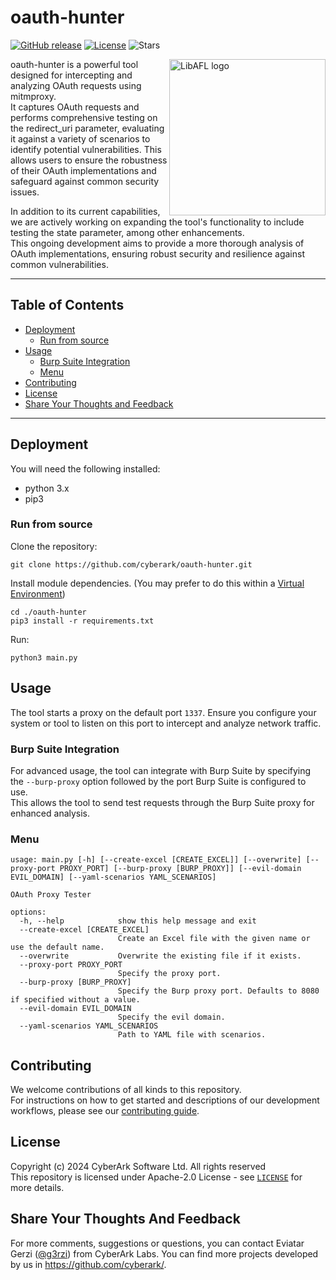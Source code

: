 

# oauth-hunter

[![GitHub release][release-img]][release]
[![License][license-img]][license] 
![Stars](https://img.shields.io/github/stars/cyberark/oauth-hunter)  


 <img align="right" src="https://github.com/user-attachments/assets/480aa00f-54d9-41fa-bb6b-e65f92fbc19e" alt="LibAFL logo" width="250" heigh="250">

oauth-hunter is a powerful tool designed for intercepting and analyzing OAuth requests using mitmproxy.   
It captures OAuth requests and performs comprehensive testing on the redirect_uri parameter, evaluating it against a variety of scenarios to identify potential vulnerabilities. 
This allows users to ensure the robustness of their OAuth implementations and safeguard against common security issues.  

In addition to its current capabilities, we are actively working on expanding the tool's functionality to include testing the state parameter, among other enhancements.   
This ongoing development aims to provide a more thorough analysis of OAuth implementations, ensuring robust security and resilience against common vulnerabilities.  

--- 

## Table of Contents
- [Deployment](#deployment)
  - [Run from source](#run-from-source)
- [Usage](#usage)
  - [Burp Suite Integration](#burp-suite-integration)
  - [Menu](#menu)
- [Contributing](#contributing)
- [License](#license)
- [Share Your Thoughts and Feedback](#share-your-thoughts-and-feedback)

---

## Deployment  
You will need the following installed:
* python 3.x
* pip3

### Run from source
Clone the repository:
~~~
git clone https://github.com/cyberark/oauth-hunter.git
~~~

Install module dependencies. (You may prefer to do this within a [Virtual Environment](https://packaging.python.org/guides/installing-using-pip-and-virtual-environments/))
~~~
cd ./oauth-hunter
pip3 install -r requirements.txt
~~~

Run:
~~~
python3 main.py
~~~



## Usage  

The tool starts a proxy on the default port `1337`. Ensure you configure your system or tool to listen on this port to intercept and analyze network traffic.  

### Burp Suite Integration
For advanced usage, the tool can integrate with Burp Suite by specifying the `--burp-proxy` option followed by the port Burp Suite is configured to use.   
This allows the tool to send test requests through the Burp Suite proxy for enhanced analysis.


### Menu
```
usage: main.py [-h] [--create-excel [CREATE_EXCEL]] [--overwrite] [--proxy-port PROXY_PORT] [--burp-proxy [BURP_PROXY]] [--evil-domain EVIL_DOMAIN] [--yaml-scenarios YAML_SCENARIOS]

OAuth Proxy Tester

options:
  -h, --help            show this help message and exit
  --create-excel [CREATE_EXCEL]
                        Create an Excel file with the given name or use the default name.
  --overwrite           Overwrite the existing file if it exists.
  --proxy-port PROXY_PORT
                        Specify the proxy port.
  --burp-proxy [BURP_PROXY]
                        Specify the Burp proxy port. Defaults to 8080 if specified without a value.
  --evil-domain EVIL_DOMAIN
                        Specify the evil domain.
  --yaml-scenarios YAML_SCENARIOS
                        Path to YAML file with scenarios.
```

 


## Contributing

We welcome contributions of all kinds to this repository.  
For instructions on how to get started and descriptions
of our development workflows, please see our [contributing guide](https://github.com/cyberark/conjur-api-go/blob/master/CONTRIBUTING.md).

## License  
Copyright (c) 2024 CyberArk Software Ltd. All rights reserved  
This repository is licensed under  Apache-2.0 License - see [`LICENSE`](LICENSE) for more details.

## Share Your Thoughts And Feedback
For more comments, suggestions or questions, you can contact Eviatar Gerzi ([@g3rzi](https://twitter.com/g3rzi)) from CyberArk Labs.
You can find more projects developed by us in https://github.com/cyberark/.

[release-img]: https://img.shields.io/github/release/cyberark/oauth-hunter.svg
[release]: https://github.com/cyberark/oauth-hunter/releases

[license-img]: https://img.shields.io/github/license/cyberark/oauth-hunter.svg
[license]: https://github.com/cyberark/oauth-hunter/blob/master/LICENSE
